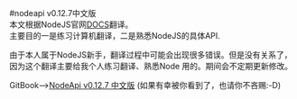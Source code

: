 #nodeapi v0.12.7中文版  
本文根据NodeJS官网[DOCS](https://nodejs.org/documentation/)翻译。  
主要目的一是练习计算机翻译，二是熟悉NodeJS的具体API.


由于本人属于NodeJS新手，翻译过程中可能会出现很多错误。但是没有关系了，因为这个翻译主要给我个人练习翻译、熟悉Node 用的。期间会不定期更新修改。

GitBook-->[NodeApi v0.12.7 中文版](http://qxiaoq.gitbooks.io/nodeapi-chinese/content/)
(如果有幸被你看到了，也请你不吝赐:-D)
